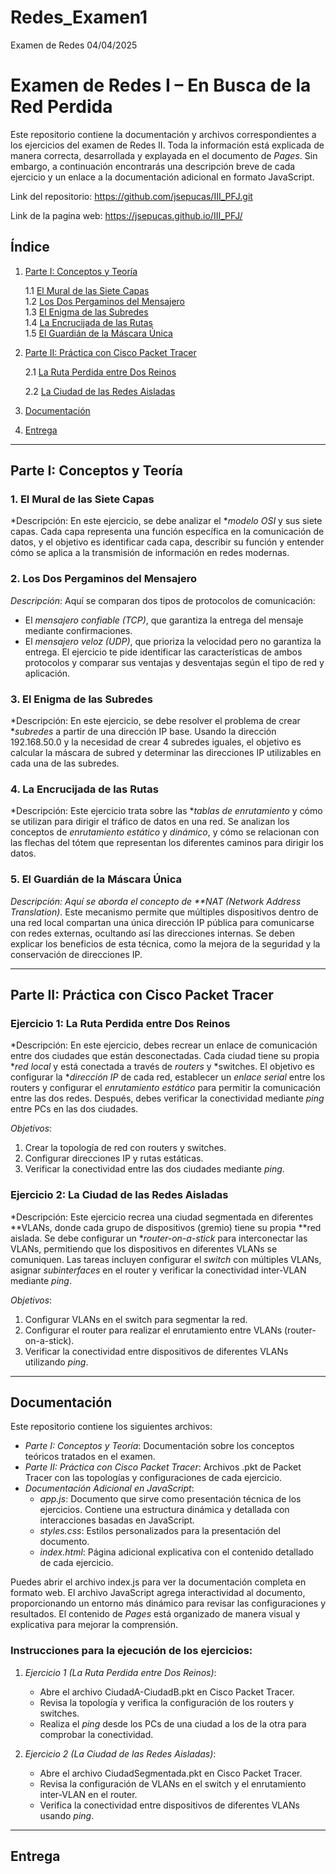 # Redes_Examen1
Examen de Redes 04/04/2025

# Examen de Redes I – En Busca de la Red Perdida

Este repositorio contiene la documentación y archivos correspondientes a los ejercicios del examen de Redes II. Toda la información está explicada de manera correcta, desarrollada y explayada en el documento de *Pages*. Sin embargo, a continuación encontrarás una descripción breve de cada ejercicio y un enlace a la documentación adicional en formato JavaScript.

Link del repositorio: https://github.com/jsepucas/III_PFJ.git


Link de la pagina web: https://jsepucas.github.io/III_PFJ/

## Índice

1. [Parte I: Conceptos y Teoría](#parte-i-conceptos-y-teoría)

   1.1 [El Mural de las Siete Capas](#1-el-mural-de-las-siete-capas)  
   1.2 [Los Dos Pergaminos del Mensajero](#2-los-dos-pergaminos-del-mensajero)  
   1.3 [El Enigma de las Subredes](#3-el-enigma-de-las-subredes)  
   1.4 [La Encrucijada de las Rutas](#4-la-encrucijada-de-las-rutas)  
   1.5 [El Guardián de la Máscara Única](#5-el-guardian-de-la-mascara-unica)

2. [Parte II: Práctica con Cisco Packet Tracer](#parte-ii-práctica-con-cisco-packet-tracer)

   2.1 [La Ruta Perdida entre Dos Reinos](#ejercicio-1-la-ruta-perdida-entre-dos-reinos)  

   2.2 [La Ciudad de las Redes Aisladas](#ejercicio-2-la-ciudad-de-las-redes-aisladas)

3. [Documentación](#documentación)  

4. [Entrega](#entrega)  

---

## Parte I: Conceptos y Teoría

### 1. El Mural de las Siete Capas
*Descripción: En este ejercicio, se debe analizar el **modelo OSI* y sus siete capas. Cada capa representa una función específica en la comunicación de datos, y el objetivo es identificar cada capa, describir su función y entender cómo se aplica a la transmisión de información en redes modernas.

### 2. Los Dos Pergaminos del Mensajero
*Descripción*: Aquí se comparan dos tipos de protocolos de comunicación:
- El *mensajero confiable (TCP)*, que garantiza la entrega del mensaje mediante confirmaciones.
- El *mensajero veloz (UDP)*, que prioriza la velocidad pero no garantiza la entrega.
El ejercicio te pide identificar las características de ambos protocolos y comparar sus ventajas y desventajas según el tipo de red y aplicación.

### 3. El Enigma de las Subredes
*Descripción: En este ejercicio, se debe resolver el problema de crear **subredes* a partir de una dirección IP base. Usando la dirección 192.168.50.0 y la necesidad de crear 4 subredes iguales, el objetivo es calcular la máscara de subred y determinar las direcciones IP utilizables en cada una de las subredes.

### 4. La Encrucijada de las Rutas
*Descripción: Este ejercicio trata sobre las **tablas de enrutamiento* y cómo se utilizan para dirigir el tráfico de datos en una red. Se analizan los conceptos de *enrutamiento estático* y *dinámico*, y cómo se relacionan con las flechas del tótem que representan los diferentes caminos para dirigir los datos.

### 5. El Guardián de la Máscara Única
*Descripción: Aquí se aborda el concepto de **NAT (Network Address Translation)*. Este mecanismo permite que múltiples dispositivos dentro de una red local compartan una única dirección IP pública para comunicarse con redes externas, ocultando así las direcciones internas. Se deben explicar los beneficios de esta técnica, como la mejora de la seguridad y la conservación de direcciones IP.

---

## Parte II: Práctica con Cisco Packet Tracer

### Ejercicio 1: La Ruta Perdida entre Dos Reinos
*Descripción: En este ejercicio, debes recrear un enlace de comunicación entre dos ciudades que están desconectadas. Cada ciudad tiene su propia **red local* y está conectada a través de *routers* y *switches. El objetivo es configurar la **dirección IP* de cada red, establecer un *enlace serial* entre los routers y configurar el *enrutamiento estático* para permitir la comunicación entre las dos redes. Después, debes verificar la conectividad mediante *ping* entre PCs en las dos ciudades.

*Objetivos*:
1. Crear la topología de red con routers y switches.
2. Configurar direcciones IP y rutas estáticas.
3. Verificar la conectividad entre las dos ciudades mediante *ping*.

### Ejercicio 2: La Ciudad de las Redes Aisladas
*Descripción: Este ejercicio recrea una ciudad segmentada en diferentes **VLANs, donde cada grupo de dispositivos (gremio) tiene su propia **red aislada. Se debe configurar un **router-on-a-stick* para interconectar las VLANs, permitiendo que los dispositivos en diferentes VLANs se comuniquen. Las tareas incluyen configurar el *switch* con múltiples VLANs, asignar *subinterfaces* en el router y verificar la conectividad inter-VLAN mediante *ping*.

*Objetivos*:
1. Configurar VLANs en el switch para segmentar la red.
2. Configurar el router para realizar el enrutamiento entre VLANs (router-on-a-stick).
3. Verificar la conectividad entre dispositivos de diferentes VLANs utilizando *ping*.

---

## Documentación

Este repositorio contiene los siguientes archivos:

- *Parte I: Conceptos y Teoría*: Documentación sobre los conceptos teóricos tratados en el examen.
- *Parte II: Práctica con Cisco Packet Tracer*: Archivos .pkt de Packet Tracer con las topologías y configuraciones de cada ejercicio.
- *Documentación Adicional en JavaScript*: 
  - *app.js*: Documento que sirve como presentación técnica de los ejercicios. Contiene una estructura dinámica y detallada con interacciones basadas en JavaScript.
  - *styles.css*: Estilos personalizados para la presentación del documento.
  - *index.html*: Página adicional explicativa con el contenido detallado de cada ejercicio.

Puedes abrir el archivo index.js para ver la documentación completa en formato web. El archivo JavaScript agrega interactividad al documento, proporcionando un entorno más dinámico para revisar las configuraciones y resultados. El contenido de *Pages* está organizado de manera visual y explicativa para mejorar la comprensión.

### Instrucciones para la ejecución de los ejercicios:
1. *Ejercicio 1 (La Ruta Perdida entre Dos Reinos)*:
   - Abre el archivo CiudadA-CiudadB.pkt en Cisco Packet Tracer.
   - Revisa la topología y verifica la configuración de los routers y switches.
   - Realiza el *ping* desde los PCs de una ciudad a los de la otra para comprobar la conectividad.

2. *Ejercicio 2 (La Ciudad de las Redes Aisladas)*:
   - Abre el archivo CiudadSegmentada.pkt en Cisco Packet Tracer.
   - Revisa la configuración de VLANs en el switch y el enrutamiento inter-VLAN en el router.
   - Verifica la conectividad entre dispositivos de diferentes VLANs usando *ping*.

---

## Entrega
